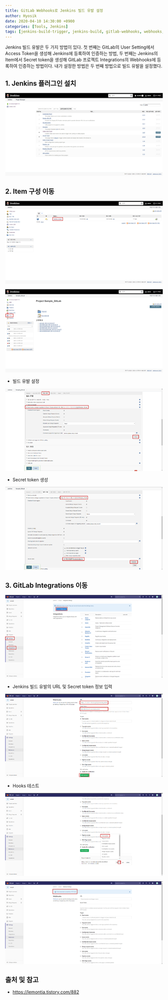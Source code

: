 ```yaml
---
title: GitLab Webhooks로 Jenkins 빌드 유발 설정
author: Hyosik
date: 2020-04-10 14:30:00 +0900
categories: [Tools, Jenkins]
tags: [jenkins-build-trigger, jenkins-build, gitlab-webhooks, webhooks, 젠킨스-빌드-유발, 젠킨스-빌드, 깃랩-웹-후크]
---
```


Jenkins 빌드 유발은 두 가지 방법이 있다. 첫 번째는 GitLab의 User Setting에서 Access Token을 생성해 Jenkins에 등록하여 인증하는 방법, 두 번째는 Jenkins의 Item에서 Secret token을 생성해 GitLab 프로젝트 Integrations의 Webhooks에 등록하여 인증하는 방법이다. 내가 설정한 방법은 두 번째 방법으로 빌드 유발을 설정했다.

## 1. Jenkins 플러그인 설치

![img001](/assets/img/2020-04-10-gitlab-webhooks-jinkins-build-trigger/img001.png)

## 2. Item 구성 이동

![img002](/assets/img/2020-04-10-gitlab-webhooks-jinkins-build-trigger/img002.png)

![img003](/assets/img/2020-04-10-gitlab-webhooks-jinkins-build-trigger/img003.png)

* 빌드 유발 설정

![img004](/assets/img/2020-04-10-gitlab-webhooks-jinkins-build-trigger/img004.png)

* Secret token 생성

![img005](/assets/img/2020-04-10-gitlab-webhooks-jinkins-build-trigger/img005.png)

## 3. GitLab Integrations 이동

![img006](/assets/img/2020-04-10-gitlab-webhooks-jinkins-build-trigger/img006.png)

* Jenkins 빌드 유발의 URL 및 Secret token 정보 입력

![img007](/assets/img/2020-04-10-gitlab-webhooks-jinkins-build-trigger/img007.png)

* Hooks 테스트

![img008](/assets/img/2020-04-10-gitlab-webhooks-jinkins-build-trigger/img008.png)

![img009](/assets/img/2020-04-10-gitlab-webhooks-jinkins-build-trigger/img009.png)

## 출처 및 참고
* <https://lemontia.tistory.com/882>
